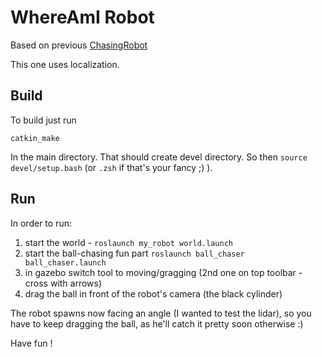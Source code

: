 # WhereAmI Robot

Based on previous [ChasingRobot](https://github.com/scooler/chasing_robot)

This one uses localization.

## Build

To build just run
```
catkin_make
```

In the main directory. That should create devel directory. So then `source devel/setup.bash` (or `.zsh` if that's your fancy ;) ).


## Run

In order to run:
1) start the world - `roslaunch my_robot world.launch`
2) start the ball-chasing fun part `roslaunch ball_chaser ball_chaser.launch`
3) in gazebo switch tool to moving/gragging (2nd one on top toolbar - cross with arrows)
4) drag the ball in front of the robot's camera (the black cylinder)

The robot spawns now facing an angle (I wanted to test the lidar), so you have to keep dragging the ball, as he'll catch it pretty soon otherwise :)


Have fun !